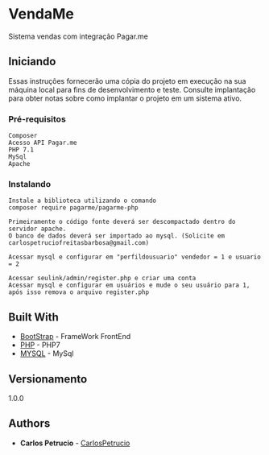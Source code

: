 # VendaMe

Sistema vendas com integração Pagar.me


## Iniciando

Essas instruções fornecerão uma cópia do projeto em execução na sua máquina local para fins de desenvolvimento e teste. Consulte implantação para obter notas sobre como implantar o projeto em um sistema ativo.

### Pré-requisitos

```
Composer
Acesso API Pagar.me
PHP 7.1
MySql
Apache
```

### Instalando

```
Instale a biblioteca utilizando o comando
composer require pagarme/pagarme-php
```
```
Primeiramente o código fonte deverá ser descompactado dentro do servidor apache.
O banco de dados deverá ser importado ao mysql. (Solicite em carlospetruciofreitasbarbosa@gmail.com)
```

```
Acessar mysql e configurar em "perfildousuario" vendedor = 1 e usuario = 2
```

```
Acessar seulink/admin/register.php e criar uma conta
Acessar mysql e configurar em usuários e mude o seu usuário para 1, após isso remova o arquivo register.php
```


## Built With

* [BootStrap](https://getbootstrap.com/docs/4.3/) - FrameWork FrontEnd
* [PHP](https://php.net/) - PHP7
* [MYSQL](https://dev.mysql.com/doc/) - MySql



## Versionamento

1.0.0 

## Authors

* **Carlos Petrucio** - [CarlosPetrucio](https://github.com/CarlosPetrucio)




